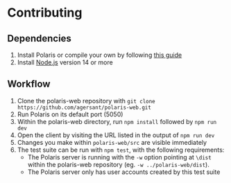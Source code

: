 # Contributing

## Dependencies

1. Install Polaris or compile your own by following [this guide](https://github.com/agersant/polaris/blob/master/docs/CONTRIBUTING.md)
2. Install [Node.js](https://nodejs.org) version 14 or more

## Workflow

1. Clone the polaris-web repository with `git clone https://github.com/agersant/polaris-web.git`
2. Run Polaris on its default port (5050)
3. Within the polaris-web directory, run `npm install` followed by `npm run dev`
4. Open the client by visiting the URL listed in the output of `npm run dev`
5. Changes you make within `polaris-web/src` are visible immediately
6. The test suite can be run with `npm test`, with the following requirements:
    - The Polaris server is running with the `-w` option pointing at `\dist` within the polaris-web repository (eg. `-w ../polaris-web/dist`).
    - The Polaris server only has user accounts created by this test suite
